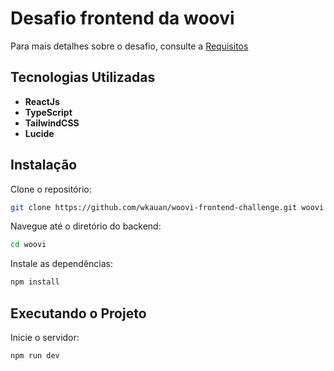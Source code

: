 # Desafio frontend da woovi

Para mais detalhes sobre o desafio, consulte a [Requisitos](https://woovi.com/jobs/challenges/frontend-engineer/)

## Tecnologias Utilizadas

- **ReactJs**
- **TypeScript**
- **TailwindCSS**
- **Lucide** <!-- Biblioteca para icons -->

## Instalação

Clone o repositório:

```bash
git clone https://github.com/wkauan/woovi-frontend-challenge.git woovi
```

Navegue até o diretório do backend:

```bash
cd woovi
```

Instale as dependências:

```bash
npm install
```

## Executando o Projeto

Inicie o servidor:

```bash
npm run dev
```
